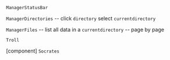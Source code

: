 `ManagerStatusBar`

`ManagerDirectories` -- click `directory` select `currentdirectory`

`ManagerFiles` -- list all data in a `currentdirectory` -- page by page

`Troll`

[component] `Socrates`
